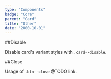 ```yaml
---
type: "Components"
badge: "Core"
parent: "Card"
title: "Other"
date: "2000-10-01"
---
```


##Disable

Disable card's variant styles with `.card--disable`.

<demo>
  <demovanilla src="vanilla/components/card/disable">
  </demovanilla>
</demo>

##Close

Usage of `.btn--close` @TODO link.

<demo>
  <demovanilla src="vanilla/components/card/close">
  </demovanilla>
</demo>
